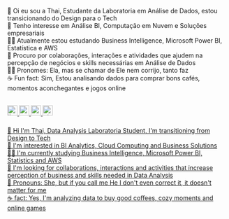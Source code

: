 
<p align="left">👋 Oi eu sou a Thai, Estudante da Laboratoria em Análise de Dados, estou transicionando do Design para o Tech <br>👀 Tenho interesse em Análise BI, Computação em Nuvem e Soluções empresariais <br>👨‍💻 Atualmente estou estudando Business Intelligence, Microsoft Power BI, Estatística e AWS <br>💞️ Procuro por colaborações, interações e atividades que ajudem na percepção de negócios e skills necessárias em Análise de Dados <br>💁‍♀️ Pronomes: Ela, mas se chamar de Ele nem corrijo, tanto faz <br>☕ Fun fact: Sim, Estou analisando dados para comprar bons cafés, momentos aconchegantes e jogos online </p>
<br>

<div align="lleft">
  <a href="https://www.linkedin.com/in/thaise-oliveira-/" target="_blank">
    <img src="https://img.shields.io/static/v1?message=LinkedIn&logo=linkedin&label=&color=0077B5&logoColor=white&labelColor=&style=plastic" height="23" alt="linkedin logo"  />
  </a>
  <a href="https://www.youtube.com/channel/UCnn4D0aE44dhUPc-UIYROTQ" target="_blank">
    <img src="https://img.shields.io/static/v1?message=Youtube&logo=youtube&label=&color=FF0000&logoColor=white&labelColor=&style=plastic" height="23" alt="youtube logo"  />
  </a>
  <a href="https://cara.app/2art4coffee" target="_blank">
    <img src="https://img.shields.io/badge/Cara-808080?style=plastic&logo=C&logoColor=ffffff&logoSize=auto" height="23" alt="cara logo"  />
  </a>
  <a href="https://pixelfed.social/2code4coffee" target="_blank">
    <img src="https://img.shields.io/badge/Pixelfed-8A2BE2?style=plastic&logo=pixelfed&logoColor=ffffff&logoSize=auto" height="23" alt="pixelfed logo"  />

</div>

###
👋 Hi I'm Thai, Data Analysis Laboratoria Student, I'm transitioning from Design to Tech <br> 👀 I'm interested in BI Analytics, Cloud Computing and Business Solutions <br>👨‍💻 I'm currently studying Business Intelligence, Microsoft Power BI, Statistics and AWS <br> 💞️ I'm looking for collaborations, interactions and activities that increase perception of business and skills needed in Data Analysis <br>
💁 Pronouns: She, but if you call me He I don't even correct it, it doesn't matter for me <br> ☕ fact: Yes, I'm analyzing data to buy good coffees, cozy moments and online games </p>
